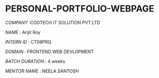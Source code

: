 # PERSONAL-PORTFOLIO-WEBPAGE

*COMPANY* :CODTECH IT SOLUTION PVT.LTD

*NAME* : Arijit Roy

*INTERN ID* : CT08PRQ

*DOMAIN* : FRONTEND WEB DEVLOPMENT

*BATCH DURATION* : 4 weeks

*MENTOR NAME* : NEELA SANTOSH

